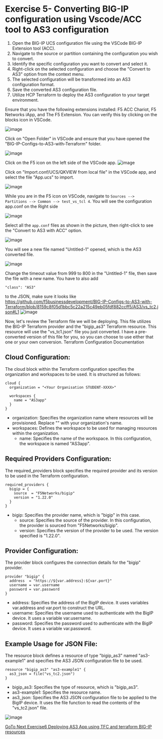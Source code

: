 Exercise 5- Converting BIG-IP configuration using Vscode/ACC tool to AS3 configuration
======================================================================================

1. Open the BIG-IP UCS configuration file using the VSCode BIG-IP Extension tool (ACC).
2. Navigate to the source or partition containing the configuration you wish to convert.
3. Identify the specific configuration you want to convert and select it.
4. Right-click on the selected configuration and choose the "Convert to AS3" option from the context menu.
5. The selected configuration will be transformed into an AS3 configuration format.
6. Save the converted AS3 configuration file.
7. Utilize HCP Terraform to deploy the AS3 configuration to your target environment.

Ensure that you have the following extensions installed: F5 ACC Chariot, F5 Networks iApp, and The F5 Extension. You can verify this by clicking on the blocks icon in VSCode.

![image](https://github.com/f5businessdevelopment/bigipworkshop/assets/13858248/7e141d17-41fd-4950-8b16-64934b47ecd9)

Click on "Open Folder" in VSCode and ensure that you have opened the "BIG-IP-Configs-to-AS3-with-Terraform" folder.

![image](https://github.com/f5businessdevelopment/bigipworkshop/assets/13858248/b36c050d-cafb-48b4-9a96-74085c6147ac)

Click on the F5 icon on the left side of the VSCode app.
![image](https://github.com/f5businessdevelopment/bigipworkshop/assets/13858248/4f0de423-7f83-44c5-b59c-c0068fcd090a)

Click on "Import.conf/UCS/QKVIEW from local file" in the VSCode app, and select the file "App.ucs" to import.

![image](https://github.com/f5businessdevelopment/bigipworkshop/assets/13858248/877490b7-48d1-4520-9579-6e84242fa8b3)

While you are in the F5 icon on VSCode, navigate to `Sources --> Partitions --> Common --> test_vs_tcl 4`. You will see the configuration app.conf on the Right side

![image](https://github.com/f5businessdevelopment/bigipworkshop/assets/13858248/64087d6d-861d-4a20-ba11-f5733fa8b0fe)

Select all the `app.conf` files as shown in the picture, then right-click to see the "Convert to AS3 with ACC" option.

![image](https://github.com/f5businessdevelopment/bigipworkshop/assets/13858248/2a758fbc-c9d8-4e57-be2a-dbdb98430164)

You will see a new file named "Untitled-1" opened, which is the AS3 converted file. 

![image](https://github.com/f5businessdevelopment/bigipworkshop/assets/13858248/d9f84eef-007f-4402-8173-cd07320fdcfd)

Change the timeout value from 999 to 800 in the "Untitled-1" file, then save the file with a new name.
You have to also add

```
"class": "AS3"
```
to the JSON, make sure it looks like https://github.com/f5businessdevelopment/BIG-IP-Configs-to-AS3-with-Terraform/blob/8159c8f05d1bbc5c22a215c49eb05fdf882ccff5/AS3/vs_tc2.json#L1
![image](https://github.com/f5businessdevelopment/bigipworkshop/assets/13858248/cbd2f0b2-b71d-4545-a93d-699ce2955f34)

Now, let's review the Terraform file we will be deploying. This file utilizes the BIG-IP Terraform provider and the "bigip_as3" Terraform resource. This resource will use the "vs_tc1.json" file you just converted. I have a pre-converted version of this file for you, so you can choose to use either that one or your own conversion.
Terraform Configuration Documentation

Cloud Configuration:
---------------------
The cloud block within the Terraform configuration specifies the organization and workspaces to be used. It is structured as follows:

```
cloud {
  organization = "<Your Organisation STUDENT-XXXX>"

  workspaces {
    name = "AS3app"
  }
}
```
- organization: Specifies the organization name where resources will be provisioned. Replace "<Your Organisation STUDENT-XXXX>" with your organization's name.
- workspaces: Defines the workspace to be used for managing resources within the organization.
  - name: Specifies the name of the workspace. In this configuration, the workspace is named "AS3app".

Required Providers Configuration:
----------------------------------
The required_providers block specifies the required provider and its version to be used in the Terraform configuration.

```
required_providers {
  bigip = {
    source  = "F5Networks/bigip"
    version = "1.22.0"
  }
}
```
- bigip: Specifies the provider name, which is "bigip" in this case.
  - source: Specifies the source of the provider. In this configuration, the provider is sourced from "F5Networks/bigip".
  - version: Specifies the version of the provider to be used. The version specified is "1.22.0".

Provider Configuration:
------------------------
The provider block configures the connection details for the "bigip" provider.

```
provider "bigip" {
  address  = "https://${var.address}:${var.port}"
  username = var.username
  password = var.password
}
```
- address: Specifies the address of the BigIP device. It uses variables var.address and var.port to construct the URL.
- username: Specifies the username used to authenticate with the BigIP device. It uses a variable var.username.
- password: Specifies the password used to authenticate with the BigIP device. It uses a variable var.password.

Example Usage for JSON File:
-----------------------------
The resource block defines a resource of type "bigip_as3" named "as3-example1" and specifies the AS3 JSON configuration file to be used.
```
resource "bigip_as3" "as3-example1" {
  as3_json = file("vs_tc2.json")
}
```
- bigip_as3: Specifies the type of resource, which is "bigip_as3".
- as3-example1: Specifies the resource name.
- as3_json: Specifies the AS3 JSON configuration file to be applied to the BigIP device. It uses the file function to read the contents of the "vs_tc2.json" file.


![image](https://github.com/f5businessdevelopment/bigipworkshop/assets/13858248/0efee389-0c47-4f6a-a32e-b341b2f75d74)

[GoTo Next Exercise6 Deploying AS3 App using TFC and terraform BIG-IP resources](ex6.md)
